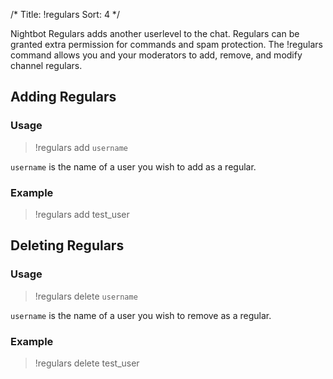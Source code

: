 /*
Title: !regulars
Sort: 4
*/

Nightbot Regulars adds another userlevel to the chat. Regulars can be granted extra permission for commands and spam protection. The !regulars command allows you and your moderators to add, remove, and modify channel regulars.

## Adding Regulars

### Usage

> !regulars add `username`

`username` is the name of a user you wish to add as a regular.

### Example

> !regulars add test_user

## Deleting Regulars

### Usage

> !regulars delete `username`

`username` is the name of a user you wish to remove as a regular.

### Example

> !regulars delete test_user